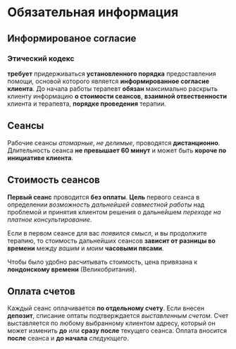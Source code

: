 # Обязательная информация

## Информированое согласие

### Этический кодекс
**требует** придерживаться **установленного порядка** предоставления помощи, основой которого является **информированное согласие клиента**.
До начала работы терапевт **обязан** максимально раскрыть клиенту информацию **о стоимости сеансов**, **взаимной отвественности** клиента и терапевта, **порядке проведения** терапии.

## Сеансы

Рабочие сеансы _атомарные_, _не делимые_, проводятся **дистанционно**. Длительность сеанса **не превышает 60 минут** и может быть **короче по инициативе клиента**. 

## Стоимость сеансов

**Первый сеанс** проводится **без оплаты**.
**Цель** первого сеанса в определении _возможность дальнейшей совместной работы_ над проблемой и принятия клиентом решения о дальнейшем _переходе на платное консультирование_.

Если в первом сеансе для вас _появился смысл_, и вы продолжите терапию, то стоимость дальнейших сеансов **зависит от разницы во времени** между _вашим_ и _моим_ **часовыми пясами**.

Чтобы было удобно расчитывать стоимость, цена привязана к **лондонскому времени** (Великобритания).

## Оплата счетов

Каждый сеанс оплачивается **по отдельному счету**.
Если внесен **депозит**, списание оптаты подтверждается _выставленным счетом_.
Счет выставляется по любому выбранному клиентом адресу, который он может изменить **до** или **сразу после** текущего сеанса.
Оплата вносится **после** сеанса и **до начала** _следующего_. 
